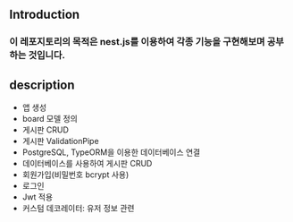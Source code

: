 ## Introduction
### 이 레포지토리의 목적은 nest.js를 이용하여 각종 기능을 구현해보며 공부하는 것입니다.

## description
- 앱 생성
- board 모델 정의
- 게시판 CRUD
- 게시판 ValidationPipe
- PostgreSQL, TypeORM을 이용한 데이터베이스 연결
- 데이터베이스를 사용하여 게시판 CRUD
- 회원가입(비밀번호 bcrypt 사용)
- 로그인
- Jwt 적용
- 커스텀 데코레이터: 유저 정보 관련
